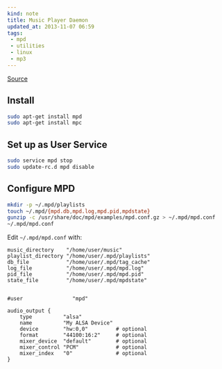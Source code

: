```yaml
---
kind: note
title: Music Player Daemon
updated_at: 2013-11-07 06:59
tags:
 - mpd
 - utilities
 - linux
 - mp3
---
```



[Source](http://crunchbang.org/forums/viewtopic.php?id=17386)

## Install

```bash
sudo apt-get install mpd
sudo apt-get install mpc
```

## Set up as User Service

```bash
sudo service mpd stop
sudo update-rc.d mpd disable
```

## Configure MPD

```bash
mkdir -p ~/.mpd/playlists
touch ~/.mpd/{mpd.db,mpd.log,mpd.pid,mpdstate}
gunzip -c /usr/share/doc/mpd/examples/mpd.conf.gz > ~/.mpd/mpd.conf
~/.mpd/mpd.conf
```

Edit `~/.mpd/mpd.conf` with:

```
music_directory    "/home/user/music"
playlist_directory "/home/user/.mpd/playlists"
db_file            "/home/user/.mpd/tag_cache"
log_file           "/home/user/.mpd/mpd.log"
pid_file           "/home/user/.mpd/mpd.pid"
state_file         "/home/user/.mpd/mpdstate"


#user                "mpd"

audio_output {
    type          "alsa"
    name          "My ALSA Device"
    device        "hw:0,0"         # optional
    format        "44100:16:2"     # optional
    mixer_device  "default"        # optional
    mixer_control "PCM"            # optional
    mixer_index   "0"              # optional
}

```
